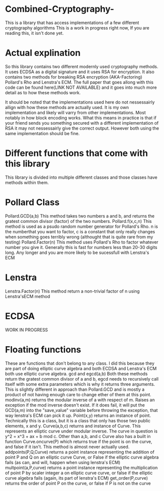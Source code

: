 # Combined-Cryptography-
This is a library that has access implementations of a few different cryptography algorithms
This is a work in progress right now, If you are reading this, it isn't done yet.

# Actual explination
So this library contains two different modernly used cryptography methods. It uses ECDSA as a digital signature and it uses RSA for encryption. It also contains two methods for breaking RSA encryption (AKA-Factoring) Pollard's Rho and Lenstra's ECM. The full paper that goes allong with this code can be found here(LINK NOT AVAILABLE) and it goes into much more detail as to how these methods work.

It should be noted that the implementations used here do not nessessairly allign with how these methods are actually used. It is my own implementation and likely will varry from other implementations. Most notably in how block encoding works. What this means in practice is that if your friend sends you something secured with a different implementation of RSA it may not nessessairly give the correct output. However both using the same implementation should be fine.

# Different functions that come with this library
This library is divided into multiple different classes and those classes have methods within them.

# Pollard Class
Pollard.GCD(a,b)
  This method takes two numbers a and b, and returns the gratest common divisor (factor) of the two numbers.
Pollard.f(x,c,n)
  This method is used as a psudo random number generator for Pollard's Rho. n is the numberthat you want to factor, c is a constant that only really changes when something goes terribly wrong (althought that is quite rare from my testing)
Pollard.Factor(n)
  This method uses Pollard's Rho to factor whatever number you give it. Generally this is fast for numbers less than 20-30 digits long. Any longer and you are more likely to be sucessfull with Lenstra's ECM
# Lenstra
Lenstra.Factor(n)
  This method return a non-trivial factor of n using Lenstra'sECM method 
# ECDSA
WORK IN PROGRESS
# Floating functions
These are functions that don't belong to any class. I did this because they are part of doing elliptic curve algebra and both ECDSA and Lenstra's ECM both use elliptic curve algebra.
gcd and egcd(a,b)
  Both these methods return the gratest common divisor of a and b, egcd needs to recursively call itself with some extra parameters which is why it returns three arguments. This is slightly different in approach than Pollard.GCD and is mostly a product of not having enough care to change ether of them at this point.
modinv(a,m)
  returns the modular inverse of a with respect of m. Raises an exception if the mod inverse doesn't exist. If it does fail, it will put the GCD(a,m) into the "save_value" variable before throwing the exception, that way lenstra's ECM can pick it up. 
Point(x,y)
  returns an instance of point. Technically this is a class, but it is a class that only has those two public elements, x and y.
Curve(a,b,c)
  returns and instance of Curve. This represents an elliptic curve under modular inverse. The curve in question is y^2 = x^3 + ax + b mod c. Other than a,b, and c Curve also has a built in function Curve.oncurve(P) which returns true if the point is on the curve, and false if it isn't. This method is almost never actually used.
addpoints(P,Q,Curve)
  returns a point instance representing the addition of point P and Q on an elliptic curve Curve, or False if the elliptic curve algebra fails (as can, and will, happen when using lenstra's ECM)
multpoint(a,P,curve)
  returns a point instance representing the multiplication of point P by scaler integer a on elliptic curve curve, or false if the elliptic curve algebra fails (again, its part of lenstra's ECM)
get_order(P,curve)
  returns the order of point P on the curve, or false if P is not on the curve
